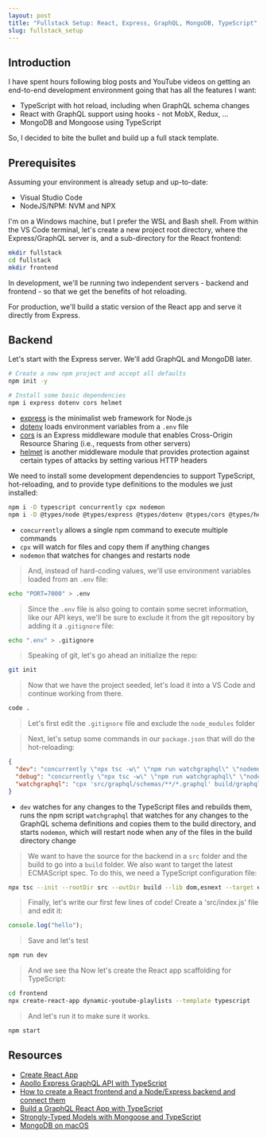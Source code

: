 ```yaml
---
layout: post
title: "Fullstack Setup: React, Express, GraphQL, MongoDB, TypeScript"
slug: fullstack_setup
---
```


## Introduction

I have spent hours following blog posts and YouTube videos on getting an end-to-end development environment going that has all the features I want:

- TypeScript with hot reload, including when GraphQL schema changes
- React with GraphQL support using hooks - not MobX, Redux, ...
- MongoDB and Mongoose using TypeScript

So, I decided to bite the bullet and build up a full stack template.

## Prerequisites

Assuming your environment is already setup and up-to-date:

- Visual Studio Code
- NodeJS/NPM: NVM and NPX

I'm on a Windows machine, but I prefer the WSL and Bash shell. From within the VS Code terminal, let's create a new project root directory, where the Express/GraphQL server is, and a sub-directory for the React frontend:

```bash
mkdir fullstack
cd fullstack
mkdir frontend
```

In development, we'll be running two independent servers - backend and frontend - so that we get the benefits of hot reloading.

For production, we'll build a static version of the React app and serve it directly from Express.

## Backend

Let's start with the Express server. We'll add GraphQL and MongoDB later.

```bash
# Create a new npm project and accept all defaults
npm init -y

# Install some basic dependencies
npm i express dotenv cors helmet
```

- [express](https://expressjs.com/) is the minimalist web framework for Node.js
- [dotenv](https://github.com/motdotla/dotenv) loads environment variables from a `.env` file
- [cors](https://github.com/expressjs/cors) is an Express middleware module that enables Cross-Origin Resource Sharing (i.e., requests from other servers)
- [helmet](https://github.com/helmetjs/helmet) is another middleware module that provides protection against certain types of attacks by setting various HTTP headers

We need to install some development dependencies to support TypeScript, hot-reloading, and to provide type definitions to the modules we just installed:

```bash
npm i -D typescript concurrently cpx nodemon
npm i -D @types/node @types/express @types/dotenv @types/cors @types/helmet
```

- `concurrently` allows a single npm command to execute multiple commands
- `cpx` will watch for files and copy them if anything changes
- `nodemon` that watches for changes and restarts node

> And, instead of hard-coding values, we'll use environment variables loaded from an `.env` file:

```bash
echo "PORT=7000" > .env
```

> Since the `.env` file is also going to contain some secret information, like our API keys, we'll be sure to exclude it from the git repository by adding it a `.gitignore` file:

```bash
echo ".env" > .gitignore
```

> Speaking of git, let's go ahead an initialize the repo:

```bash
git init
```

> Now that we have the project seeded, let's load it into a VS Code and continue working from there.

```bash
code .
```

> Let's first edit the `.gitignore` file and exclude the `node_modules` folder

> Next, let's setup some commands in our `package.json` that will do the hot-reloading:

```json
{
  "dev": "concurrently \"npx tsc -w\" \"npm run watchgraphql\" \"nodemon build/index.js\"",
  "debug": "concurrently \"npx tsc -w\" \"npm run watchgraphql\" \"nodemon --inspect build/index.js\"",
  "watchgraphql": "cpx 'src/graphql/schemas/**/*.graphql' build/graphql/schemas/ -w -v"
}
```

- `dev` watches for any changes to the TypeScript files and rebuilds them, runs the npm script `watchgraphql` that watches for any changes to the GraphQL schema definitions and copies them to the build directory, and starts `nodemon`, which will restart node when any of the files in the build directory change

> We want to have the source for the backend in a `src` folder and the build to go into a `build` folder. We also want to target the latest ECMAScript spec. To do this, we need a TypeScript configuration file:

```bash
npx tsc --init --rootDir src --outDir build --lib dom,esnext --target esnext
```

> Finally, let's write our first few lines of code! Create a 'src/index.js' file and edit it:

```typescript
console.log("hello");
```

> Save and let's test

```bash
npm run dev
```

> And we see tha
> Now let's create the React app scaffolding for TypeScript:

```bash
cd frontend
npx create-react-app dynamic-youtube-playlists --template typescript
```

> And let's run it to make sure it works.

```bash
npm start

```

## Resources

- [Create React App](https://create-react-app.dev/)
- [Apollo Express GraphQL API with TypeScript](https://medium.com/@th.guibert/basic-apollo-express-graphql-api-with-typescript-2ee021dea2c)
- [How to create a React frontend and a Node/Express backend and connect them](https://www.freecodecamp.org/news/create-a-react-frontend-a-node-express-backend-and-connect-them-together-c5798926047c/)
- [Build a GraphQL React App with TypeScript](https://levelup.gitconnected.com/build-a-graphql-react-app-with-typescript-9661f908b26)
- [Strongly-Typed Models with Mongoose and TypeScript](https://medium.com/@tomanagle/strongly-typed-models-with-mongoose-and-typescript-7bc2f7197722)
- [MongoDB on macOS](https://docs.mongodb.com/manual/tutorial/install-mongodb-on-os-x/)
